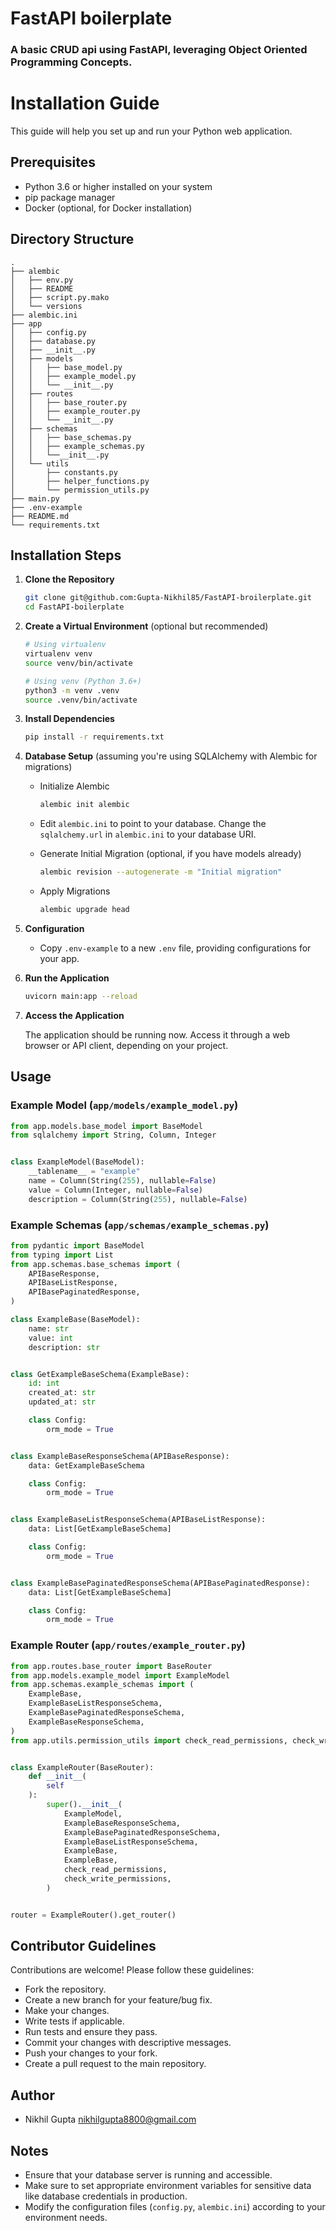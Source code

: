 # FastAPI boilerplate 

### A basic CRUD api using FastAPI, leveraging Object Oriented Programming Concepts.

# Installation Guide

This guide will help you set up and run your Python web application.

## Prerequisites

- Python 3.6 or higher installed on your system
- pip package manager
- Docker (optional, for Docker installation)

## Directory Structure
```plaintext
.
├── alembic
│   ├── env.py
│   ├── README
│   ├── script.py.mako
│   └── versions
├── alembic.ini
├── app
│   ├── config.py
│   ├── database.py
│   ├── __init__.py
│   ├── models
│   │   ├── base_model.py
│   │   ├── example_model.py
│   │   └── __init__.py
│   ├── routes
│   │   ├── base_router.py
│   │   ├── example_router.py
│   │   └── __init__.py
│   ├── schemas
│   │   ├── base_schemas.py
│   │   ├── example_schemas.py
│   │   └──__init__.py 
│   └── utils
│       ├── constants.py
│       ├── helper_functions.py
│       └── permission_utils.py
├── main.py
├── .env-example
├── README.md
└── requirements.txt
```

## Installation Steps

1. **Clone the Repository**

    ```bash
    git clone git@github.com:Gupta-Nikhil85/FastAPI-broilerplate.git
    cd FastAPI-boilerplate
    ```

2. **Create a Virtual Environment** (optional but recommended)

    ```bash
    # Using virtualenv
    virtualenv venv
    source venv/bin/activate
    
    # Using venv (Python 3.6+)
    python3 -m venv .venv
    source .venv/bin/activate
    ```

3. **Install Dependencies**

    ```bash
    pip install -r requirements.txt
    ```

4. **Database Setup** (assuming you're using SQLAlchemy with Alembic for migrations)

    - Initialize Alembic

        ```bash
        alembic init alembic
        ```

    - Edit `alembic.ini` to point to your database. Change the `sqlalchemy.url` in `alembic.ini` to your database URI.

    - Generate Initial Migration (optional, if you have models already)

        ```bash
        alembic revision --autogenerate -m "Initial migration"
        ```

    - Apply Migrations

        ```bash
        alembic upgrade head
        ```

5. **Configuration**

    - Copy `.env-example` to a new `.env` file, providing configurations for your app.

6. **Run the Application**

    ```bash
    uvicorn main:app --reload
    ```

7. **Access the Application**

    The application should be running now. Access it through a web browser or API client, depending on your project.

## Usage

### Example Model (`app/models/example_model.py`)
```python
from app.models.base_model import BaseModel
from sqlalchemy import String, Column, Integer


class ExampleModel(BaseModel):
    __tablename__ = "example"
    name = Column(String(255), nullable=False)
    value = Column(Integer, nullable=False)
    description = Column(String(255), nullable=False)

```

### Example Schemas (`app/schemas/example_schemas.py`)

```python
from pydantic import BaseModel
from typing import List
from app.schemas.base_schemas import (
    APIBaseResponse,
    APIBaseListResponse,
    APIBasePaginatedResponse,
)

class ExampleBase(BaseModel):
    name: str
    value: int
    description: str


class GetExampleBaseSchema(ExampleBase):
    id: int
    created_at: str
    updated_at: str

    class Config:
        orm_mode = True


class ExampleBaseResponseSchema(APIBaseResponse):
    data: GetExampleBaseSchema

    class Config:
        orm_mode = True


class ExampleBaseListResponseSchema(APIBaseListResponse):
    data: List[GetExampleBaseSchema]

    class Config:
        orm_mode = True


class ExampleBasePaginatedResponseSchema(APIBasePaginatedResponse):
    data: List[GetExampleBaseSchema]

    class Config:
        orm_mode = True

```

### Example Router (`app/routes/example_router.py`)

```python
from app.routes.base_router import BaseRouter
from app.models.example_model import ExampleModel
from app.schemas.example_schemas import (
    ExampleBase,
    ExampleBaseListResponseSchema,
    ExampleBasePaginatedResponseSchema,
    ExampleBaseResponseSchema,
)
from app.utils.permission_utils import check_read_permissions, check_write_permissions


class ExampleRouter(BaseRouter):
    def __init__(
        self
    ):
        super().__init__(
            ExampleModel,
            ExampleBaseResponseSchema,
            ExampleBasePaginatedResponseSchema,
            ExampleBaseListResponseSchema,
            ExampleBase,
            ExampleBase,
            check_read_permissions,
            check_write_permissions,
        )


router = ExampleRouter().get_router()

```


## Contributor Guidelines

Contributions are welcome! Please follow these guidelines:

- Fork the repository.
- Create a new branch for your feature/bug fix.
- Make your changes.
- Write tests if applicable.
- Run tests and ensure they pass.
- Commit your changes with descriptive messages.
- Push your changes to your fork.
- Create a pull request to the main repository.

## Author

- Nikhil Gupta <nikhilgupta8800@gmail.com>


## Notes

- Ensure that your database server is running and accessible.
- Make sure to set appropriate environment variables for sensitive data like database credentials in production.
- Modify the configuration files (`config.py`, `alembic.ini`) according to your environment needs.
